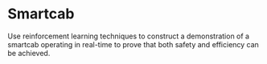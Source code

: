 # Smartcab
Use reinforcement learning techniques to construct a demonstration of a smartcab operating in real-time to prove that both safety and efficiency can be achieved.
